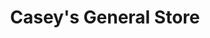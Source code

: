 ---
title: "Casey's General Store"
url: /north-sioux-city/caseys-general-store-south-derby-lane/
shop: convenience
---
